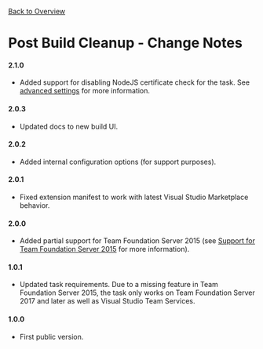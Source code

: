 [Back to Overview](./overview.md)

# Post Build Cleanup - Change Notes

#### 2.1.0
- Added support for disabling NodeJS certificate check for the task. See [advanced settings](./overview.md#advanced) for more information.

#### 2.0.3
- Updated docs to new build UI.

#### 2.0.2
- Added internal configuration options (for support purposes).

#### 2.0.1
- Fixed extension manifest to work with latest Visual Studio Marketplace behavior.

#### 2.0.0
- Added partial support for Team Foundation Server 2015 (see [Support for Team Foundation Server 2015](./overview.md#support-for-team-foundation-server-2015)
  for more information).

#### 1.0.1
- Updated task requirements. Due to a missing feature in Team Foundation Server 2015, the task only works on Team Foundation
  Server 2017 and later as well as Visual Studio Team Services.

#### 1.0.0
- First public version.